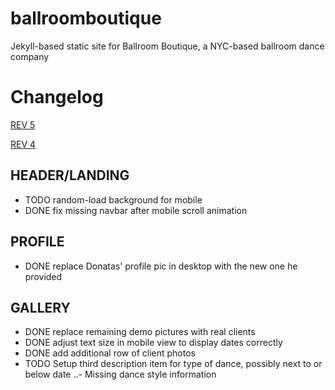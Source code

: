 # ballroomboutique
Jekyll-based static site for Ballroom Boutique, a NYC-based ballroom dance company

# Changelog
[REV 5](http://fs-ballroomboutique-staging-rev5.s3-website-us-east-1.amazonaws.com)


[REV 4](http://fs-ballroomboutique-staging-rev4.s3-website-us-east-1.amazonaws.com)


## HEADER/LANDING
- TODO random-load background for mobile
- DONE fix missing navbar after mobile scroll animation


## PROFILE
- DONE replace Donatas' profile pic in desktop with the new one he provided

 
## GALLERY
- DONE replace remaining demo pictures with real clients
- DONE adjust text size in mobile view to display dates correctly
- DONE add additional row of client photos
- TODO Setup third description item for type of dance, possibly next to or below date
..- Missing dance style information
